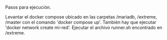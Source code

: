 Pasos para ejecución.

Levantar el docker compose ubicado en las carpetas /mariadb, /extreme, /master con el comando 'docker compose up'. También hay que ejecutar 'docker network create mi-red'.
Ejecutar el archivo runner.sh encontrado en /extreme. 
